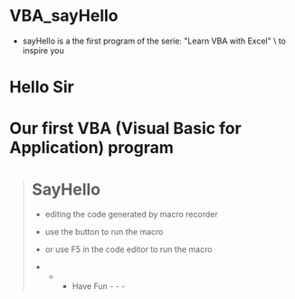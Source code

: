 # VBA_sayHello

- sayHello is a the first program of the serie: "Learn VBA with Excel" \ to inspire you

# Hello Sir

# Our first VBA (Visual Basic for Application) program

>
> # SayHello
>
> - editing the code generated by macro recorder
> 
> - use the button to run the macro
>
> - or use F5 in the code editor to run the macro
>
> - - - Have Fun - - -
>




